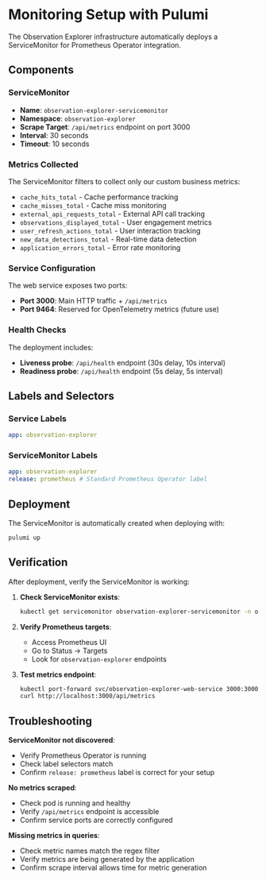 # Monitoring Setup with Pulumi

The Observation Explorer infrastructure automatically deploys a ServiceMonitor for Prometheus Operator integration.

## Components

### ServiceMonitor

- **Name**: `observation-explorer-servicemonitor`
- **Namespace**: `observation-explorer`
- **Scrape Target**: `/api/metrics` endpoint on port 3000
- **Interval**: 30 seconds
- **Timeout**: 10 seconds

### Metrics Collected

The ServiceMonitor filters to collect only our custom business metrics:

- `cache_hits_total` - Cache performance tracking
- `cache_misses_total` - Cache miss monitoring
- `external_api_requests_total` - External API call tracking
- `observations_displayed_total` - User engagement metrics
- `user_refresh_actions_total` - User interaction tracking
- `new_data_detections_total` - Real-time data detection
- `application_errors_total` - Error rate monitoring

### Service Configuration

The web service exposes two ports:

- **Port 3000**: Main HTTP traffic + `/api/metrics`
- **Port 9464**: Reserved for OpenTelemetry metrics (future use)

### Health Checks

The deployment includes:

- **Liveness probe**: `/api/health` endpoint (30s delay, 10s interval)
- **Readiness probe**: `/api/health` endpoint (5s delay, 5s interval)

## Labels and Selectors

### Service Labels

```yaml
app: observation-explorer
```

### ServiceMonitor Labels

```yaml
app: observation-explorer
release: prometheus # Standard Prometheus Operator label
```

## Deployment

The ServiceMonitor is automatically created when deploying with:

```bash
pulumi up
```

## Verification

After deployment, verify the ServiceMonitor is working:

1. **Check ServiceMonitor exists**:

   ```bash
   kubectl get servicemonitor observation-explorer-servicemonitor -n observation-explorer
   ```

2. **Verify Prometheus targets**:

   - Access Prometheus UI
   - Go to Status → Targets
   - Look for `observation-explorer` endpoints

3. **Test metrics endpoint**:
   ```bash
   kubectl port-forward svc/observation-explorer-web-service 3000:3000 -n observation-explorer
   curl http://localhost:3000/api/metrics
   ```

## Troubleshooting

**ServiceMonitor not discovered**:

- Verify Prometheus Operator is running
- Check label selectors match
- Confirm `release: prometheus` label is correct for your setup

**No metrics scraped**:

- Check pod is running and healthy
- Verify `/api/metrics` endpoint is accessible
- Confirm service ports are correctly configured

**Missing metrics in queries**:

- Check metric names match the regex filter
- Verify metrics are being generated by the application
- Confirm scrape interval allows time for metric generation
